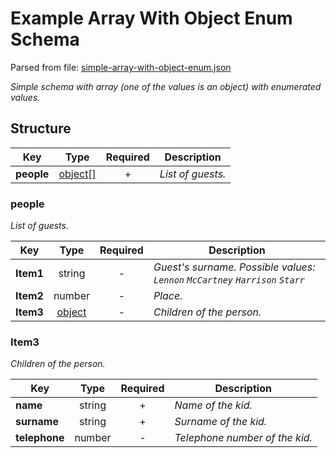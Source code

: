 # __Example Array With Object Enum Schema__
Parsed from file: [simple-array-with-object-enum.json](https://github.com/McCastles/JMC/blob/master/examples/simple-array-with-object-enum.json)

_Simple schema with array (one of the values is an object) with enumerated values._
## __Structure__

|Key|Type|Required|Description|
|-|:-:|:-:|-|
|__people__|[object[]](#people)|+|_List of guests._|
### __people__
_List of guests._

|Key|Type|Required|Description|
|-|:-:|:-:|-|
|__Item1__|string|-|_Guest's surname. Possible values: `Lennon` `McCartney` `Harrison` `Starr`_|
|__Item2__|number|-|_Place._|
|__Item3__|[object](#Item3)|-|_Children of the person._|
### __Item3__
_Children of the person._

|Key|Type|Required|Description|
|-|:-:|:-:|-|
|__name__|string|+|_Name of the kid._|
|__surname__|string|+|_Surname of the kid._|
|__telephone__|number|-|_Telephone number of the kid._|